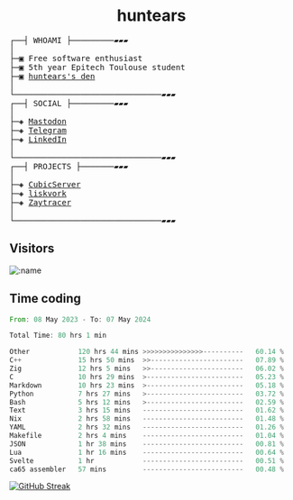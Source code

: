<h1 align="center">
huntears
</h1>
<!-- <p align="center">
<img src=https://huntears.com/img/pfp.webp width=30%/>
</p>
<style>
img {
    border-radius: 50%;
}
</style> -->
<pre>
┌──┤ WHOAMI ├─────────▰▰▰
│
├─▣ Free software enthusiast
├─▣ 5th year Epitech Toulouse student
├─▣ <a href="https://huntears.com/">huntears's den</a>
│
└───────────────────────────────▰▰▰
┌──┤ SOCIAL ├─────────▰▰▰
│
├─◈ <a href="https://fosstodon.org/@huntears">Mastodon</a>
├─◈ <a href="https://t.me/huntears">Telegram</a>
├─◈ <a href="https://www.linkedin.com/in/alexandre-flion">LinkedIn</a>
│
└───────────────────────────────▰▰▰
┌──┤ PROJECTS ├───────▰▰▰
│
├─◈ <a href="https://github.com/CubicMC/cubic-server">CubicServer</a>
├─◈ <a href="https://github.com/Epitech/B-AIA-500_liskvork">liskvork</a>
├─◈ <a href="https://github.com/Miou-zora/Zaytracer">Zaytracer</a>
│
└───────────────────────────────▰▰▰
</pre>

## Visitors

![:name](https://count.getloli.com/get/@huntears?theme=rule34)

## Time coding

<!--START_SECTION:wakatime-->

```rust
From: 08 May 2023 - To: 07 May 2024

Total Time: 80 hrs 1 min

Other            120 hrs 44 mins >>>>>>>>>>>>>>>----------   60.14 %
C++              15 hrs 50 mins  >>-----------------------   07.89 %
Zig              12 hrs 5 mins   >>-----------------------   06.02 %
C                10 hrs 29 mins  >------------------------   05.23 %
Markdown         10 hrs 23 mins  >------------------------   05.18 %
Python           7 hrs 27 mins   >------------------------   03.72 %
Bash             5 hrs 12 mins   >------------------------   02.59 %
Text             3 hrs 15 mins   -------------------------   01.62 %
Nix              2 hrs 58 mins   -------------------------   01.48 %
YAML             2 hrs 32 mins   -------------------------   01.26 %
Makefile         2 hrs 4 mins    -------------------------   01.04 %
JSON             1 hr 38 mins    -------------------------   00.81 %
Lua              1 hr 16 mins    -------------------------   00.64 %
Svelte           1 hr            -------------------------   00.51 %
ca65 assembler   57 mins         -------------------------   00.48 %
```

<!--END_SECTION:wakatime-->

[![GitHub Streak](https://streak-stats.demolab.com?user=huntears)](https://git.io/streak-stats)
